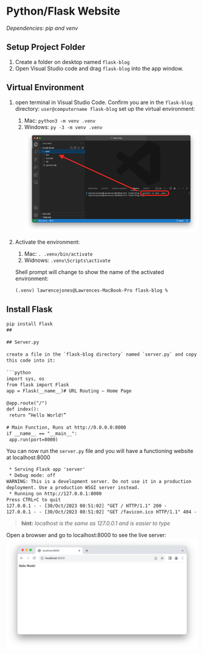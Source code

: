 # Python/Flask Website

*Dependencies: pip and venv*

## Setup Project Folder

1. Create a folder on desktop named `flask-blog`
2. Open Visual Studio code and drag `flask-blog` into the app window.

## Virtual Environment
1. open terminal in Visual Studio Code. Confirm you are in the `flask-blog` directory: `user@computername flask-blog` set up the virtual environment:
	1. Mac: `python3 -m venv .venv`
	2. Windows: `py -3 -m venv .venv`
![virtual environment set](virtual-environment-set.png)
	
2. Activate the environment:
   1. Mac: `. .venv/bin/activate`
   2. Widnows: `.venv\Scripts\activate`

   Shell prompt will change to show the name of the activated environment:
   
   ```
   (.venv) lawrencejones@Lawrences-MacBook-Pro flask-blog %
   ```
   
## Install Flask

```
pip install Flask 
## 

## Server.py

create a file in the `flask-blog directory` named `server.py` and copy this code into it:

```python
import sys, os
from flask import Flask
app = Flask(__name__)# URL Routing — Home Page

@app.route("/")
def index():
 return “Hello World!”

# Main Function, Runs at http://0.0.0.0:8000
if __name__ == "__main__":
 app.run(port=8000)
```

You can now run the `server.py` file and you will have a functioning website at localhost:8000

```
 * Serving Flask app 'server'
 * Debug mode: off
WARNING: This is a development server. Do not use it in a production deployment. Use a production WSGI server instead.
 * Running on http://127.0.0.1:8000
Press CTRL+C to quit
127.0.0.1 - - [30/Oct/2023 08:51:02] "GET / HTTP/1.1" 200 -
127.0.0.1 - - [30/Oct/2023 08:51:02] "GET /favicon.ico HTTP/1.1" 404 -

```

>**hint:** *localhost is the same as 127.0.0.1 and is easier to type*

Open a browser and go to localhost:8000 to see the live server:
![flask deployment server](localhost8000.png)
